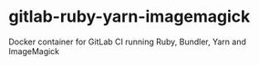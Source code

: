 # gitlab-ruby-yarn-imagemagick
Docker container for GitLab CI running Ruby, Bundler, Yarn and ImageMagick
